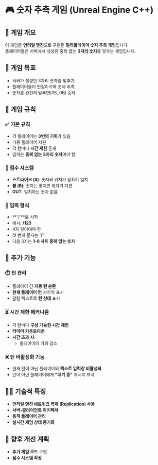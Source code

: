 # 🎮 숫자 추측 게임 (Unreal Engine C++)

## 📖 게임 개요

이 게임은 **언리얼 엔진**으로 구현된 **멀티플레이어 숫자 추측 게임**입니다.  
플레이어들은 서버에서 생성된 중복 없는 **3자리 숫자**를 맞추는 게임입니다.

## 🎯 게임 목표
- 서버가 생성한 3자리 숫자를 맞추기
- 플레이어들이 번갈아가며 숫자 추측
- 숫자를 완전히 맞추면(3S, 0B) 승리

## 📜 게임 규칙

### ✅ 기본 규칙
- 각 플레이어는 **3번의 기회**가 있음
- 다중 플레이어 지원
- 각 턴마다 **시간 제한** 존재
- 입력은 **중복 없는 3자리 숫자**여야 함

### 🔢 점수 시스템
- **스트라이크 (S)**: 숫자와 위치가 정확히 일치
- **볼 (B)**: 숫자는 맞지만 위치가 다름
- **OUT**: 일치하는 숫자 없음

### 📝 입력 형식
- **'/'**로 시작
- 예시: **/123**
- 4자 길이여야 함
- 첫 번째 문자는 **'/'**
- 다음 3자는 **1-9 사이 중복 없는 숫자**

## 🚀 추가 기능

### ⏱️ 턴 관리
- 플레이어 간 **자동 턴 순환**
- **현재 플레이어 턴** 시각적 표시
- 알림 텍스트로 **턴 상태** 표시

### ⏳ 시간 제한 메커니즘
- 각 턴마다 **구성 가능한 시간 제한**
- **타이머 카운트다운** 
- **시간 초과 시**:
  - 플레이어의 기회 감소

### ❌ 턴 비활성화 기능
- 현재 턴이 아닌 플레이어의 **텍스트 입력창 비활성화**
- 턴이 아닌 플레이어에게 **"대기 중"** 메시지 표시

## 🧑‍💻 기술적 특징

- **언리얼 엔진 네트워크 복제 (Replication) 사용**
- **서버-클라이언트 아키텍처**
- **동적 플레이어 관리**
- **실시간 게임 상태 동기화**

## 🔮 향후 개선 계획
- **추가 게임 모드** 구현
- **점수 시스템 확장**